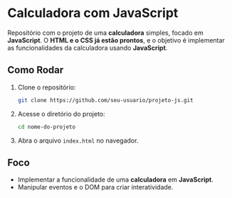 # Calculadora com JavaScript

Repositório com o projeto de uma **calculadora** simples, focado em **JavaScript**. O **HTML e o CSS já estão prontos**, e o objetivo é implementar as funcionalidades da calculadora usando **JavaScript**.

## Como Rodar

1. Clone o repositório:
    ```bash
    git clone https://github.com/seu-usuario/projeto-js.git
    ```

2. Acesse o diretório do projeto:
    ```bash
    cd nome-do-projeto
    ```

3. Abra o arquivo `index.html` no navegador.

## Foco

- Implementar a funcionalidade de uma **calculadora** em **JavaScript**.
- Manipular eventos e o DOM para criar interatividade.
